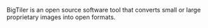 BigTiler is an open source software tool that converts small or large proprietary images into open formats.